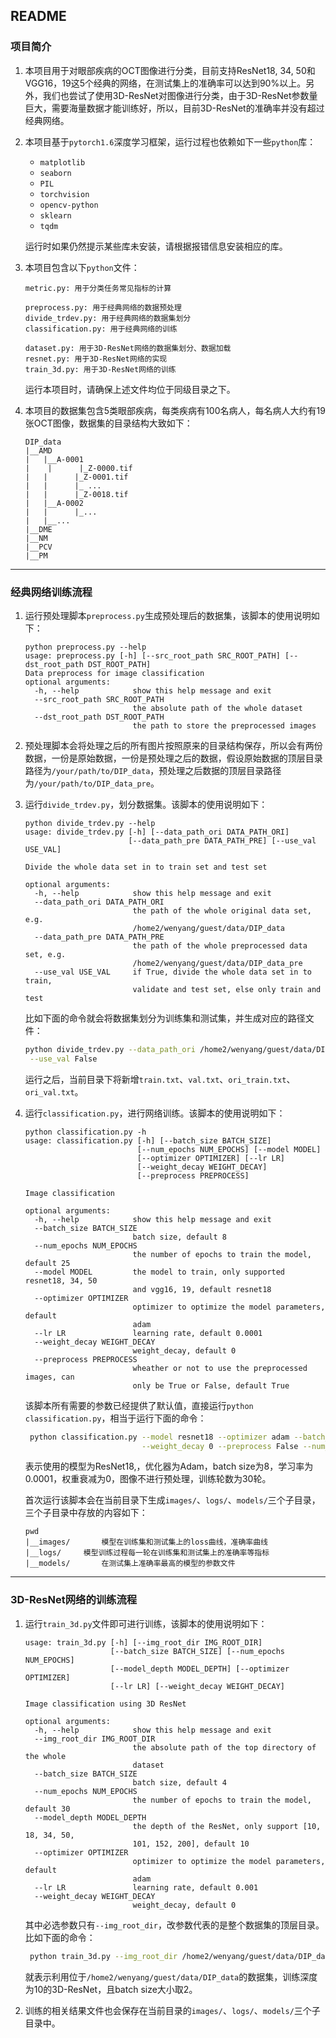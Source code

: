 ## README

### 项目简介

1. 本项目用于对眼部疾病的OCT图像进行分类，目前支持ResNet18, 34, 50和VGG16，19这5个经典的网络，在测试集上的准确率可以达到90%以上。另外，我们也尝试了使用3D-ResNet对图像进行分类，由于3D-ResNet参数量巨大，需要海量数据才能训练好，所以，目前3D-ResNet的准确率并没有超过经典网络。

2. 本项目基于`pytorch1.6`深度学习框架，运行过程也依赖如下一些`python`库：

   + `matplotlib`
   + `seaborn`
   + `PIL`
   + `torchvision`
   + `opencv-python`
   + `sklearn`
   + `tqdm`

   运行时如果仍然提示某些库未安装，请根据报错信息安装相应的库。

3. 本项目包含以下`python`文件：

   ```
   metric.py: 用于分类任务常见指标的计算
   
   preprocess.py: 用于经典网络的数据预处理
   divide_trdev.py: 用于经典网络的数据集划分
   classification.py: 用于经典网络的训练
   
   dataset.py: 用于3D-ResNet网络的数据集划分、数据加载
   resnet.py: 用于3D-ResNet网络的实现
   train_3d.py: 用于3D-ResNet网络的训练
   ```

   运行本项目时，请确保上述文件均位于同级目录之下。

4. 本项目的数据集包含5类眼部疾病，每类疾病有100名病人，每名病人大约有19张OCT图像，数据集的目录结构大致如下：

   ```
   DIP_data
   |__AMD
   |   |__A-0001
   |	|	   |_Z-0000.tif
   |   |      |_Z-0001.tif
   |   |      |_ ... 
   |   |      |_Z-0018.tif
   |   |__A-0002
   |   |      |_...
   |   |__...
   |__DME
   |__NM
   |__PCV
   |__PM
   ```

------

### 经典网络训练流程

1. 运行预处理脚本`preprocess.py`生成预处理后的数据集，该脚本的使用说明如下：

   ```
   python preprocess.py --help
   usage: preprocess.py [-h] [--src_root_path SRC_ROOT_PATH] [--dst_root_path DST_ROOT_PATH]                                                                                                                                                                                                            Data preprocess for image classification                                                                                                                                 
   optional arguments:
     -h, --help            show this help message and exit
     --src_root_path SRC_ROOT_PATH
                           the absolute path of the whole dataset
     --dst_root_path DST_ROOT_PATH
                           the path to store the preprocessed images
   ```

2. 预处理脚本会将处理之后的所有图片按照原来的目录结构保存，所以会有两份数据，一份是原始数据，一份是预处理之后的数据，假设原始数据的顶层目录路径为`/your/path/to/DIP_data`，预处理之后数据的顶层目录路径为`/your/path/to/DIP_data_pre`。

3. 运行`divide_trdev.py`，划分数据集。该脚本的使用说明如下：

   ```
   python divide_trdev.py --help
   usage: divide_trdev.py [-h] [--data_path_ori DATA_PATH_ORI]
                          [--data_path_pre DATA_PATH_PRE] [--use_val USE_VAL]
   
   Divide the whole data set in to train set and test set
   
   optional arguments:
     -h, --help            show this help message and exit
     --data_path_ori DATA_PATH_ORI
                           the path of the whole original data set, e.g.
                           /home2/wenyang/guest/data/DIP_data
     --data_path_pre DATA_PATH_PRE
                           the path of the whole preprocessed data set, e.g.
                           /home2/wenyang/guest/data/DIP_data_pre
     --use_val USE_VAL     if True, divide the whole data set in to train,
                           validate and test set, else only train and test
   ```

   比如下面的命令就会将数据集划分为训练集和测试集，并生成对应的路径文件：

   ```bash
   python divide_trdev.py --data_path_ori /home2/wenyang/guest/data/DIP_data --data_path_pre DATA_PATH_PRE \
    --use_val False
   ```

   运行之后，当前目录下将新增`train.txt`、`val.txt`、`ori_train.txt`、`ori_val.txt`。

4. 运行`classification.py`，进行网络训练。该脚本的使用说明如下：

   ```
   python classification.py -h  
   usage: classification.py [-h] [--batch_size BATCH_SIZE]
                            [--num_epochs NUM_EPOCHS] [--model MODEL]
                            [--optimizer OPTIMIZER] [--lr LR]
                            [--weight_decay WEIGHT_DECAY]
                            [--preprocess PREPROCESS]
   
   Image classification
   
   optional arguments:
     -h, --help            show this help message and exit
     --batch_size BATCH_SIZE
                           batch size, default 8
     --num_epochs NUM_EPOCHS
                           the number of epochs to train the model, default 25
     --model MODEL         the model to train, only supported resnet18, 34, 50
                           and vgg16, 19, default resnet18
     --optimizer OPTIMIZER
                           optimizer to optimize the model parameters, default
                           adam
     --lr LR               learning rate, default 0.0001
     --weight_decay WEIGHT_DECAY
                           weight_decay, default 0
     --preprocess PREPROCESS
                           wheather or not to use the preprocessed images, can
                           only be True or False, default True
   ```

   该脚本所有需要的参数已经提供了默认值，直接运行`python classification.py`，相当于运行下面的命令：

   ```bash
    python classification.py --model resnet18 --optimizer adam --batch_size 8 --lr 0.0001 \
                             --weight_decay 0 --preprocess False --num_epochs 30
   ```

    表示使用的模型为ResNet18,，优化器为Adam，batch size为8，学习率为0.0001，权重衰减为0，图像不进行预处理，训练轮数为30轮。

   首次运行该脚本会在当前目录下生成`images/`、`logs/`、`models/`三个子目录，三个子目录中存放的内容如下：

   ```
   pwd
   |__images/		模型在训练集和测试集上的loss曲线，准确率曲线
   |__logs/		模型训练过程每一轮在训练集和测试集上的准确率等指标
   |__models/		在测试集上准确率最高的模型的参数文件
   ```

------

### 3D-ResNet网络的训练流程

1. 运行`train_3d.py`文件即可进行训练，该脚本的使用说明如下：

   ```
   usage: train_3d.py [-h] [--img_root_dir IMG_ROOT_DIR]
                      [--batch_size BATCH_SIZE] [--num_epochs NUM_EPOCHS]
                      [--model_depth MODEL_DEPTH] [--optimizer OPTIMIZER]
                      [--lr LR] [--weight_decay WEIGHT_DECAY]
   
   Image classification using 3D ResNet
   
   optional arguments:
     -h, --help            show this help message and exit
     --img_root_dir IMG_ROOT_DIR
                           the absolute path of the top directory of the whole
                           dataset
     --batch_size BATCH_SIZE
                           batch size, default 4
     --num_epochs NUM_EPOCHS
                           the number of epochs to train the model, default 30
     --model_depth MODEL_DEPTH
                           the depth of the ResNet, only support [10, 18, 34, 50,
                           101, 152, 200], default 10
     --optimizer OPTIMIZER
                           optimizer to optimize the model parameters, default
                           adam
     --lr LR               learning rate, default 0.001
     --weight_decay WEIGHT_DECAY
                           weight_decay, default 0
   ```

   其中必选参数只有`--img_root_dir`，改参数代表的是整个数据集的顶层目录。比如下面的命令：

   ```bash
    python train_3d.py --img_root_dir /home2/wenyang/guest/data/DIP_data --batch_size 2 --model_depth 10
   ```

   就表示利用位于`/home2/wenyang/guest/data/DIP_data`的数据集，训练深度为10的3D-ResNet，且batch size大小取2。

2. 训练的相关结果文件也会保存在当前目录的`images/`、`logs/`、`models/`三个子目录中。

